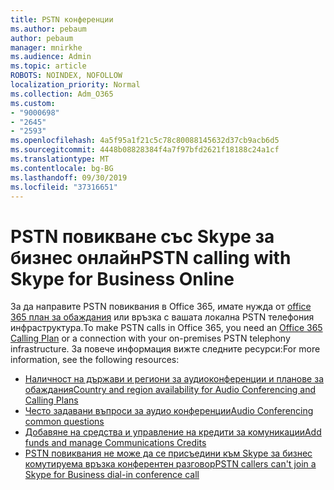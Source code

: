 ```yaml
---
title: PSTN конференции
ms.author: pebaum
author: pebaum
manager: mnirkhe
ms.audience: Admin
ms.topic: article
ROBOTS: NOINDEX, NOFOLLOW
localization_priority: Normal
ms.collection: Adm_O365
ms.custom:
- "9000698"
- "2645"
- "2593"
ms.openlocfilehash: 4a5f95a1f21c5c78c80088145632d37cb9acb6d5
ms.sourcegitcommit: 4448b08828384f4a7f97bfd2621f18188c24a1cf
ms.translationtype: MT
ms.contentlocale: bg-BG
ms.lasthandoff: 09/30/2019
ms.locfileid: "37316651"
---
```

# <a name="pstn-calling-with-skype-for-business-online"></a><span data-ttu-id="51f8e-102">PSTN повикване със Skype за бизнес онлайн</span><span class="sxs-lookup"><span data-stu-id="51f8e-102">PSTN calling with Skype for Business Online</span></span>

<span data-ttu-id="51f8e-103">За да направите PSTN повиквания в Office 365, имате нужда от [office 365 план за обаждания](https://docs.microsoft.com/microsoftteams/what-is-phone-system-in-office-365#more-about-calling-plans) или връзка с вашата локална PSTN телефония инфраструктура.</span><span class="sxs-lookup"><span data-stu-id="51f8e-103">To make PSTN calls in Office 365, you need an [Office 365 Calling Plan](https://docs.microsoft.com/microsoftteams/what-is-phone-system-in-office-365#more-about-calling-plans) or a connection with your on-premises PSTN telephony infrastructure.</span></span> <span data-ttu-id="51f8e-104">За повече информация вижте следните ресурси:</span><span class="sxs-lookup"><span data-stu-id="51f8e-104">For more information, see the following resources:</span></span> 

- [<span data-ttu-id="51f8e-105">Наличност на държави и региони за аудиоконференции и планове за обаждания</span><span class="sxs-lookup"><span data-stu-id="51f8e-105">Country and region availability for Audio Conferencing and Calling Plans</span></span>](https://docs.microsoft.com/microsoftteams/country-and-region-availability-for-audio-conferencing-and-calling-plans/country-and-region-availability-for-audio-conferencing-and-calling-plans) 
- [<span data-ttu-id="51f8e-106">Често задавани въпроси за аудио конференции</span><span class="sxs-lookup"><span data-stu-id="51f8e-106">Audio Conferencing common questions</span></span>](https://docs.microsoft.com/microsoftteams/audio-conferencing-common-questions)
- [<span data-ttu-id="51f8e-107">Добавяне на средства и управление на кредити за комуникации</span><span class="sxs-lookup"><span data-stu-id="51f8e-107">Add funds and manage Communications Credits</span></span>](https://docs.microsoft.com/microsoftteams/add-funds-and-manage-communications-credits)
- [<span data-ttu-id="51f8e-108">PSTN повиквания не може да се присъедини към Skype за бизнес комутируема връзка конферентен разговор</span><span class="sxs-lookup"><span data-stu-id="51f8e-108">PSTN callers can't join a Skype for Business dial-in conference call</span></span>](https://docs.microsoft.com/SkypeForBusiness/troubleshoot/online-conferencing/pstn-callers-cant-join-dial-in-call)